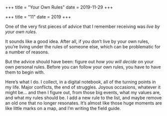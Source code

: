 +++
title = "Your Own Rules"
date = 2019-11-29
+++

+++
title = "11"
date = 2019
+++

One of the very first pieces of advice that I remember receiving was _live by your own rules._

It sounds like a good idea. After all, if you don’t live by your own rules, you’re living under the rules of someone else, which can be problematic for a number of reasons.

But the advice should have been: figure out _how_ _you will decide_ on your own personal rules. Before you can follow your own rules, you have to have them to begin with.

Here’s what I do. I collect, in a digital notebook, all of the turning points in my life. Major conflicts, the end of struggles. Joyous occasions, whatever it might be… and then I figure out, from those big events, what my values are, and what my rules should be. I add a new rule to the list, and maybe remove an old one that no longer resonates. It’s almost like those huge moments are like little marks on a map, and I’m writing the field guide.